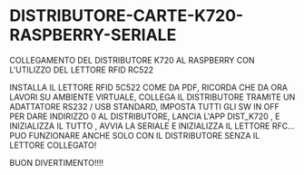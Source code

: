 # DISTRIBUTORE-CARTE-K720-RASPBERRY-SERIALE
COLLEGAMENTO DEL DISTRIBUTORE K720 AL RASPBERRY CON L'UTILIZZO DEL LETTORE RFID RC522

INSTALLA IL LETTORE RFID 5C522 COME DA PDF,
RICORDA CHE DA ORA LAVORI SU AMBIENTE VIRTUALE, 
COLLEGA IL DISTRIBUTORE TRAMITE UN ADATTATORE RS232 / USB STANDARD,
IMPOSTA TUTTI GLI SW IN OFF PER DARE INDIRIZZO 0 AL DISTRIBUTORE,
LANCIA L'APP DIST_K720 ,
E INIZIALIZZA IL TUTTO , 
AVVIA LA SERIALE E INIZIALIZZA IL LETTORE RFC...
PUO FUNZIONARE ANCHE SOLO CON IL DISTRIBUTORE SENZA IL LETTORE COLLEGATO!

BUON DIVERTIMENTO!!!!
